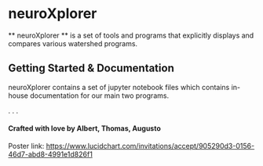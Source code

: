 # neuroXplorer

** neuroXplorer ** is a set of tools and programs that explicitly displays and compares various watershed programs. 

## Getting Started & Documentation

neuroXplorer contains a set of jupyter notebook files which contains in-house documentation for our main two programs. 

.
.
.

#### Crafted with love by Albert, Thomas, Augusto

Poster link: https://www.lucidchart.com/invitations/accept/905290d3-0156-46d7-abd8-4991e1d826f1


